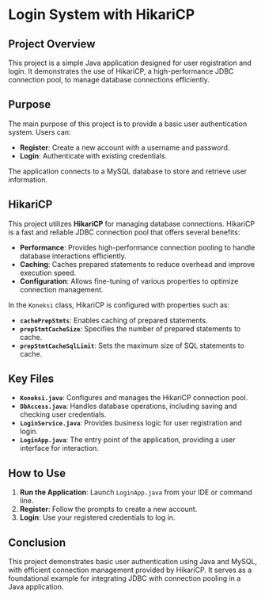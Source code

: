 # Login System with HikariCP

## Project Overview

This project is a simple Java application designed for user registration and login. It demonstrates the use of HikariCP, a high-performance JDBC connection pool, to manage database connections efficiently.

## Purpose

The main purpose of this project is to provide a basic user authentication system. Users can:
- **Register**: Create a new account with a username and password.
- **Login**: Authenticate with existing credentials.

The application connects to a MySQL database to store and retrieve user information.

## HikariCP

This project utilizes **HikariCP** for managing database connections. HikariCP is a fast and reliable JDBC connection pool that offers several benefits:
- **Performance**: Provides high-performance connection pooling to handle database interactions efficiently.
- **Caching**: Caches prepared statements to reduce overhead and improve execution speed.
- **Configuration**: Allows fine-tuning of various properties to optimize connection management.

In the `Koneksi` class, HikariCP is configured with properties such as:
- **`cachePrepStmts`**: Enables caching of prepared statements.
- **`prepStmtCacheSize`**: Specifies the number of prepared statements to cache.
- **`prepStmtCacheSqlLimit`**: Sets the maximum size of SQL statements to cache.

## Key Files

- **`Koneksi.java`**: Configures and manages the HikariCP connection pool.
- **`DbAccess.java`**: Handles database operations, including saving and checking user credentials.
- **`LoginService.java`**: Provides business logic for user registration and login.
- **`LoginApp.java`**: The entry point of the application, providing a user interface for interaction.

## How to Use

1. **Run the Application**: Launch `LoginApp.java` from your IDE or command line.
2. **Register**: Follow the prompts to create a new account.
3. **Login**: Use your registered credentials to log in.

## Conclusion

This project demonstrates basic user authentication using Java and MySQL, with efficient connection management provided by HikariCP. It serves as a foundational example for integrating JDBC with connection pooling in a Java application.


